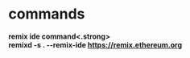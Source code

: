 # commands

<strong>remix ide command<.strong> <br/>
remixd -s . --remix-ide https://remix.ethereum.org
